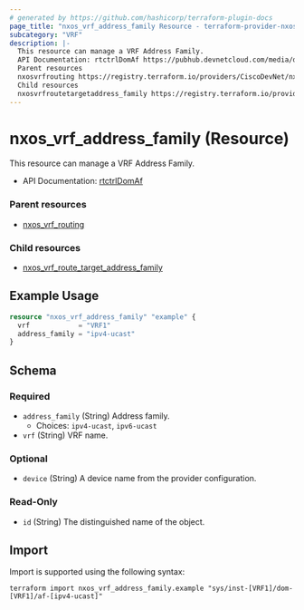 ```yaml
---
# generated by https://github.com/hashicorp/terraform-plugin-docs
page_title: "nxos_vrf_address_family Resource - terraform-provider-nxos"
subcategory: "VRF"
description: |-
  This resource can manage a VRF Address Family.
  API Documentation: rtctrlDomAf https://pubhub.devnetcloud.com/media/dme-docs-10-2-2/docs/Routing%20and%20Forwarding/rtctrl:DomAf/
  Parent resources
  nxosvrfrouting https://registry.terraform.io/providers/CiscoDevNet/nxos/latest/docs/resources/vrf_routing
  Child resources
  nxosvrfroutetargetaddress_family https://registry.terraform.io/providers/CiscoDevNet/nxos/latest/docs/resources/vrf_route_target_address_family
---
```


# nxos_vrf_address_family (Resource)

This resource can manage a VRF Address Family.

- API Documentation: [rtctrlDomAf](https://pubhub.devnetcloud.com/media/dme-docs-10-2-2/docs/Routing%20and%20Forwarding/rtctrl:DomAf/)

### Parent resources

- [nxos_vrf_routing](https://registry.terraform.io/providers/CiscoDevNet/nxos/latest/docs/resources/vrf_routing)

### Child resources

- [nxos_vrf_route_target_address_family](https://registry.terraform.io/providers/CiscoDevNet/nxos/latest/docs/resources/vrf_route_target_address_family)

## Example Usage

```terraform
resource "nxos_vrf_address_family" "example" {
  vrf            = "VRF1"
  address_family = "ipv4-ucast"
}
```

<!-- schema generated by tfplugindocs -->
## Schema

### Required

- `address_family` (String) Address family.
  - Choices: `ipv4-ucast`, `ipv6-ucast`
- `vrf` (String) VRF name.

### Optional

- `device` (String) A device name from the provider configuration.

### Read-Only

- `id` (String) The distinguished name of the object.

## Import

Import is supported using the following syntax:

```shell
terraform import nxos_vrf_address_family.example "sys/inst-[VRF1]/dom-[VRF1]/af-[ipv4-ucast]"
```
